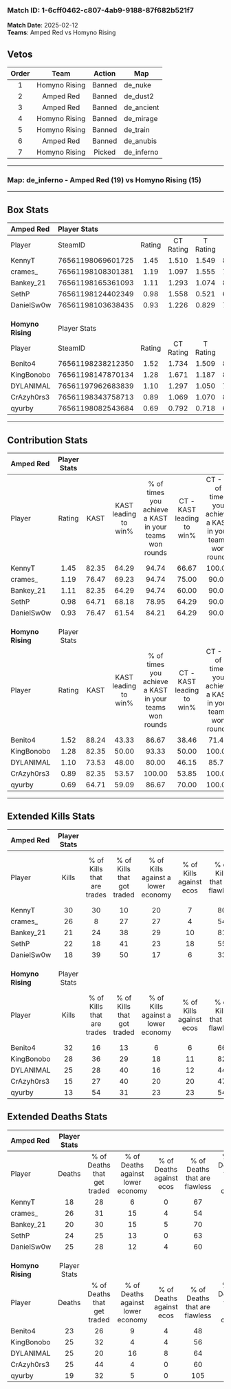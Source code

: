 ### Match ID: 1-6cff0462-c807-4ab9-9188-87f682b521f7  
**Match Date**: 2025-02-12  
**Teams**: Amped Red vs Homyno Rising  

## Vetos  

| Order | Team | Action | Map |
| :---: | :--: | :----: | --- |
| 1 | Homyno Rising | Banned | de_nuke |
| 2 | Amped Red | Banned | de_dust2 |
| 3 | Amped Red | Banned | de_ancient |
| 4 | Homyno Rising | Banned | de_mirage |
| 5 | Homyno Rising | Banned | de_train |
| 6 | Amped Red | Banned | de_anubis |
| 7 | Homyno Rising | Picked | de_inferno |

---  

### **Map**: de_inferno - Amped Red (19) vs Homyno Rising (15)  
---  

## Box Stats  

| **Amped Red**     | Player Stats      |        |           |          |       |       |       |         |        |      |     |
| :- | :- | :-: | :-: | :-: | :-: | :-: | :-: | :-: | :-: | :-: | :-: |
| Player            | SteamID           | Rating | CT Rating | T Rating | KAST  |  ADR  | Kills | Assists | Deaths | K/D  | HS% |
| KennyT            | 76561198069601725 |  1.45  |   1.510   |  1.549   | 82.35 | 89.2  |  30   |    7    |   18   | 1.67 | 16  |
| crames_           | 76561198108301381 |  1.19  |   1.097   |  1.555   | 76.47 | 87.5  |  26   |   11    |   26   | 1.00 | 61  |
| Bankey_21         | 76561198165361093 |  1.11  |   1.293   |  1.074   | 82.35 | 67.7  |  21   |    4    |   20   | 1.05 | 66  |
| SethP             | 76561198124402349 |  0.98  |   1.558   |  0.521   | 64.71 | 72.7  |  22   |    9    |   24   | 0.92 | 54  |
| DanielSw0w        | 76561198103638435 |  0.93  |   1.226   |  0.829   | 76.47 | 65.7  |  18   |   11    |   25   | 0.72 | 50  |
|                   |                   |        |           |          |       |       |       |         |        |      |     |
|                   |                   |        |           |          |       |       |       |         |        |      |     |
|                   |                   |        |           |          |       |       |       |         |        |      |     |
| **Homyno Rising** | Player Stats      |        |           |          |       |       |       |         |        |      |     |
| Player            | SteamID           | Rating | CT Rating | T Rating | KAST  |  ADR  | Kills | Assists | Deaths | K/D  | HS% |
| Benito4           | 76561198238212350 |  1.52  |   1.734   |  1.509   | 88.24 | 100.9 |  32   |   13    |   23   | 1.39 | 65  |
| KingBonobo        | 76561198147870134 |  1.28  |   1.671   |  1.187   | 82.35 | 83.2  |  28   |   10    |   25   | 1.12 | 35  |
| DYLANIMAL         | 76561197962683839 |  1.10  |   1.297   |  1.050   | 73.53 | 76.5  |  25   |    5    |   25   | 1.00 | 36  |
| CrAzyh0rs3        | 76561198343758713 |  0.89  |   1.069   |  1.070   | 82.35 | 63.9  |  15   |   13    |   25   | 0.60 | 40  |
| qyurby            | 76561198082543684 |  0.69  |   0.792   |  0.718   | 64.71 | 35.5  |  13   |    3    |   19   | 0.68 | 53  |
---  

## Contribution Stats  

| **Amped Red**     | Player Stats |       |                      |                                                        |                           |                                                             |                          |                                                            |
| :- | :-: | :-: | :-: | :-: | :-: | :-: | :-: | :-: |
| Player            |    Rating    | KAST  | KAST leading to win% | % of times you achieve a KAST in your teams won rounds | CT - KAST leading to win% | CT - % of times you achieve a KAST in your teams won rounds | T - KAST leading to win% | T - % of times you achieve a KAST in your teams won rounds |
| KennyT            |     1.45     | 82.35 |        64.29         |                         94.74                          |           66.67           |                           100.00                            |          61.54           |                           88.89                            |
| crames_           |     1.19     | 76.47 |        69.23         |                         94.74                          |           75.00           |                            90.00                            |          64.29           |                           100.00                           |
| Bankey_21         |     1.11     | 82.35 |        64.29         |                         94.74                          |           60.00           |                            90.00                            |          69.23           |                           100.00                           |
| SethP             |     0.98     | 64.71 |        68.18         |                         78.95                          |           64.29           |                            90.00                            |          75.00           |                           66.67                            |
| DanielSw0w        |     0.93     | 76.47 |        61.54         |                         84.21                          |           64.29           |                            90.00                            |          58.33           |                           77.78                            |
|                   |              |       |                      |                                                        |                           |                                                             |                          |                                                            |
|                   |              |       |                      |                                                        |                           |                                                             |                          |                                                            |
|                   |              |       |                      |                                                        |                           |                                                             |                          |                                                            |
| **Homyno Rising** | Player Stats |       |                      |                                                        |                           |                                                             |                          |                                                            |
| Player            |    Rating    | KAST  | KAST leading to win% | % of times you achieve a KAST in your teams won rounds | CT - KAST leading to win% | CT - % of times you achieve a KAST in your teams won rounds | T - KAST leading to win% | T - % of times you achieve a KAST in your teams won rounds |
| Benito4           |     1.52     | 88.24 |        43.33         |                         86.67                          |           38.46           |                            71.43                            |          47.06           |                           100.00                           |
| KingBonobo        |     1.28     | 82.35 |        50.00         |                         93.33                          |           50.00           |                           100.00                            |          50.00           |                           87.50                            |
| DYLANIMAL         |     1.10     | 73.53 |        48.00         |                         80.00                          |           46.15           |                            85.71                            |          50.00           |                           75.00                            |
| CrAzyh0rs3        |     0.89     | 82.35 |        53.57         |                         100.00                         |           53.85           |                           100.00                            |          53.33           |                           100.00                           |
| qyurby            |     0.69     | 64.71 |        59.09         |                         86.67                          |           70.00           |                           100.00                            |          50.00           |                           75.00                            |
---  

## Extended Kills Stats  

| **Amped Red**     | Player Stats |                            |                            |                                    |                         |                              |                                 |                                       |                    |           |
| :- | :-: | :-: | :-: | :-: | :-: | :-: | :-: | :-: | :-: | :-: |
| Player            |    Kills     | % of Kills that are trades | % of Kills that got traded | % of Kills against a lower economy | % of Kills against ecos | % of Kills that are flawless | % of Kills that are close duels | % of Kills that are assisted by flash | Pistol Round Kills | AWP Kills |
| KennyT            |      30      |             30             |             10             |                 20                 |            7            |              80              |                0                |                   3                   |         18         |     2     |
| crames_           |      26      |             8              |             27             |                 27                 |            4            |              54              |                8                |                   4                   |         0          |     2     |
| Bankey_21         |      21      |             24             |             38             |                 29                 |           10            |              81              |                0                |                   5                   |         0          |     1     |
| SethP             |      22      |             18             |             41             |                 23                 |           18            |              55              |                0                |                   9                   |         0          |     1     |
| DanielSw0w        |      18      |             39             |             50             |                 17                 |            6            |              33              |               11                |                   0                   |         0          |     0     |
|                   |              |                            |                            |                                    |                         |                              |                                 |                                       |                    |           |
|                   |              |                            |                            |                                    |                         |                              |                                 |                                       |                    |           |
|                   |              |                            |                            |                                    |                         |                              |                                 |                                       |                    |           |
| **Homyno Rising** | Player Stats |                            |                            |                                    |                         |                              |                                 |                                       |                    |           |
| Player            |    Kills     | % of Kills that are trades | % of Kills that got traded | % of Kills against a lower economy | % of Kills against ecos | % of Kills that are flawless | % of Kills that are close duels | % of Kills that are assisted by flash | Pistol Round Kills | AWP Kills |
| Benito4           |      32      |             16             |             13             |                 6                  |            6            |              66              |                6                |                  13                   |         2          |     3     |
| KingBonobo        |      28      |             36             |             29             |                 18                 |           11            |              82              |                4                |                   7                   |         0          |     0     |
| DYLANIMAL         |      25      |             28             |             40             |                 16                 |           12            |              44              |               16                |                  12                   |         0          |     1     |
| CrAzyh0rs3        |      15      |             27             |             40             |                 20                 |           20            |              47              |                0                |                   7                   |         0          |     3     |
| qyurby            |      13      |             54             |             31             |                 23                 |           23            |              54              |               15                |                   0                   |         4          |     0     |
## Extended Deaths Stats  

| **Amped Red**     | Player Stats |                             |                                   |                          |                               |                            |                           |               |
| :- | :-: | :-: | :-: | :-: | :-: | :-: | :-: | :-: |
| Player            |    Deaths    | % of Deaths that get traded | % of Deaths against lower economy | % of Deaths against ecos | % of Deaths that are flawless | % of Deaths that are close | % of Deaths while blinded | Deaths to AWP |
| KennyT            |      18      |             28              |                 6                 |            0             |              67               |             11             |             6             |       1       |
| crames_           |      26      |             31              |                15                 |            4             |              54               |             8              |             0             |       1       |
| Bankey_21         |      20      |             30              |                15                 |            5             |              70               |             0              |            15             |       2       |
| SethP             |      24      |             25              |                13                 |            0             |              63               |             4              |            17             |       1       |
| DanielSw0w        |      25      |             28              |                12                 |            4             |              60               |             16             |             8             |       1       |
|                   |              |                             |                                   |                          |                               |                            |                           |               |
|                   |              |                             |                                   |                          |                               |                            |                           |               |
|                   |              |                             |                                   |                          |                               |                            |                           |               |
| **Homyno Rising** | Player Stats |                             |                                   |                          |                               |                            |                           |               |
| Player            |    Deaths    | % of Deaths that get traded | % of Deaths against lower economy | % of Deaths against ecos | % of Deaths that are flawless | % of Deaths that are close | % of Deaths while blinded | Deaths to AWP |
| Benito4           |      23      |             26              |                 9                 |            4             |              48               |             4              |             4             |       3       |
| KingBonobo        |      25      |             32              |                 4                 |            4             |              56               |             8              |             0             |       2       |
| DYLANIMAL         |      25      |             20              |                16                 |            8             |              64               |             4              |             4             |       7       |
| CrAzyh0rs3        |      25      |             44              |                 4                 |            0             |              60               |             0              |            12             |       3       |
| qyurby            |      19      |             32              |                 5                 |            0             |              105              |             0              |             0             |       3       |
